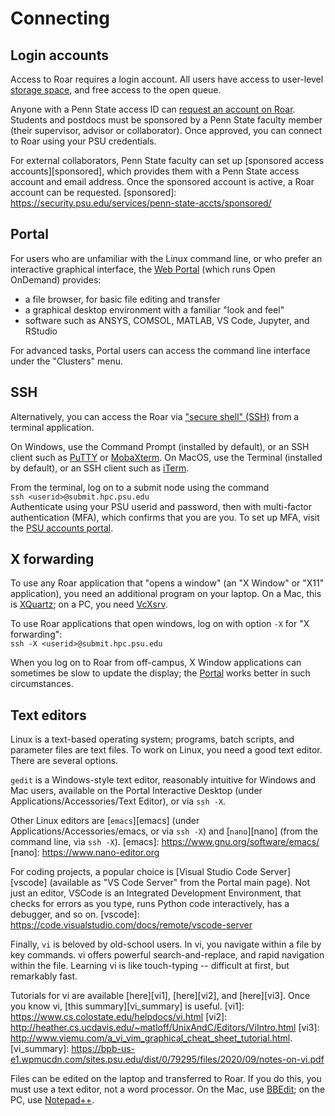 # Connecting

## Login accounts

Access to Roar requires a login account.
All users have access to user-level [storage space](../handling-data/file-storage.md/#quotas),
and free access to the open queue.

Anyone with a Penn State access ID can [request an account on Roar](https://accounts.hpc.psu.edu/users/).
Students and postdocs must be sponsored by a Penn State faculty member (their supervisor, advisor or collaborator). 
Once approved, you can connect to Roar using your PSU credentials.

For external collaborators, 
Penn State faculty can set up [sponsored access accounts][sponsored],
which provides them with a Penn State access account and email address.
Once the sponsored account is active, a Roar account can be requested.
[sponsored]: https://security.psu.edu/services/penn-state-accts/sponsored/

## Portal

For users who are unfamiliar with the Linux command line,
or who prefer an interactive graphical interface, 
the [Web Portal](https://portal.hpc.psu.edu) (which runs Open OnDemand) provides:

 - a file browser, for basic file editing and transfer
 - a graphical desktop environment with a familiar "look and feel"
 - software such as ANSYS, COMSOL, MATLAB, VS Code, Jupyter, and RStudio
   
For advanced tasks, Portal users can access the command line interface under the "Clusters" menu.

## SSH

Alternatively, you can access the Roar via ["secure shell" (SSH)](https://linux.die.net/man/1/ssh) 
from a terminal application.

On Windows, use the Command Prompt (installed by default), 
or an SSH client such as [PuTTY](https://www.putty.org) 
or [MobaXterm](https://mobaxterm.mobatek.net/).
On MacOS, use the Terminal (installed by default), 
or an SSH client such as [iTerm](https://iterm2.com).

From the terminal, log on to a submit node using the command
<br> `ssh <userid>@submit.hpc.psu.edu`
<br> Authenticate using your PSU userid and password, then with multi-factor authentication (MFA),
which confirms that you are you.
To set up MFA, visit the [PSU accounts portal](https://accounts.psu.edu/2fa).

## X forwarding

To use any Roar application that "opens a window"
(an  "X Window" or "X11" application), 
you need an additional program on your laptop.
On a Mac, this is [XQuartz](https://www.xquartz.org);
on a PC, you need [VcXsrv](https://sourceforge.net/projects/vcxsrv/).

To use Roar applications that open windows, log on with
option `-X` for "X forwarding":
<br> `ssh -X <userid>@submit.hpc.psu.edu`

When you log on to Roar from off-campus,
X Window applications can sometimes be slow to update the display;
the [Portal](../running-jobs/portal.md)  works better in such circumstances.

## Text editors

Linux is a text-based operating system;
programs, batch scripts, and parameter files are text files.
To work on Linux, you need a good text editor.  There are several options.  

`gedit` is a Windows-style text editor,
reasonably intuitive for Windows and Mac users,
available on the Portal Interactive Desktop
(under Applications/Accessories/Text Editor),
or via `ssh -X`.

Other Linux editors are [`emacs`][emacs]
(under Applications/Accessories/emacs, or via `ssh -X`)
and [`nano`][nano] (from the command line, via `ssh -X`).
[emacs]: https://www.gnu.org/software/emacs/
[nano]: https://www.nano-editor.org

For coding projects,
a popular choice is [Visual Studio Code Server][vscode]
(available as "VS Code Server" from the Portal main page).
Not just an editor, VSCode is an Integrated Development Environment,
that checks for errors as you type,
runs Python code interactively, has a debugger, and so on.
[vscode]: https://code.visualstudio.com/docs/remote/vscode-server

Finally, `vi` is beloved by old-school users.
In vi, you navigate within a file by key commands.
vi offers powerful search-and-replace,
and rapid navigation within the file.
Learning vi is like touch-typing -- 
difficult at first, but remarkably fast.  

Tutorials for vi are available [here][vi1], [here][vi2], and [here][vi3].
Once you know vi, [this summary][vi_summary] is useful.
[vi1]: https://www.cs.colostate.edu/helpdocs/vi.html 
[vi2]: http://heather.cs.ucdavis.edu/~matloff/UnixAndC/Editors/ViIntro.html
[vi3]: http://www.viemu.com/a_vi_vim_graphical_cheat_sheet_tutorial.html.  
[vi_summary]: https://bpb-us-e1.wpmucdn.com/sites.psu.edu/dist/0/79295/files/2020/09/notes-on-vi.pdf

Files can be edited on the laptop and transferred to Roar.
If you do this, you must use a text editor, not a word processor.
On the Mac, use [BBEdit](https://www.barebones.com/products/bbedit/);
on the PC, use [Notepad++](https://notepad-plus-plus.org).

